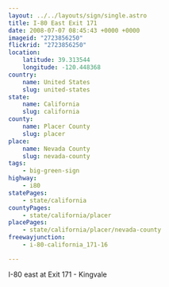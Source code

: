 ```yaml
---
layout: ../../layouts/sign/single.astro
title: I-80 East Exit 171
date: 2008-07-07 08:45:43 +0000 +0000
imageid: "2723856250"
flickrid: "2723856250"
location:
    latitude: 39.313544
    longitude: -120.448368
country:
    name: United States
    slug: united-states
state:
    name: California
    slug: california
county:
    name: Placer County
    slug: placer
place:
    name: Nevada County
    slug: nevada-county
tags:
    - big-green-sign
highway:
    - i80
statePages:
    - state/california
countyPages:
    - state/california/placer
placePages:
    - state/california/placer/nevada-county
freewayjunction:
    - i-80-california_171-16

---
```

I-80 east at Exit 171 - Kingvale